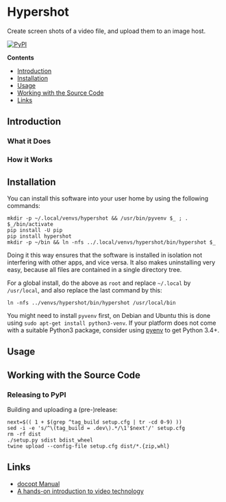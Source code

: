 # Hypershot

Create screen shots of a video file, and upload them to an image host.

[![PyPI](https://img.shields.io/pypi/v/hypershot.svg)](https://pypi.python.org/pypi/hypershot/)

**Contents**

 * [Introduction](#introduction)
 * [Installation](#installation)
 * [Usage](#usage)
 * [Working with the Source Code](#working-with-the-source-code)
 * [Links](#links)


## Introduction

### What it Does

### How it Works


## Installation

You can install this software into your user home by using the following commands:

    mkdir -p ~/.local/venvs/hypershot && /usr/bin/pyvenv $_ ; . $_/bin/activate
    pip install -U pip
    pip install hypershot
    mkdir -p ~/bin && ln -nfs ../.local/venvs/hypershot/bin/hypershot $_


Doing it this way ensures that the software is installed in isolation not interfering
with other apps, and vice versa.
It also makes uninstalling very easy, because all files are contained in a single directory tree.

For a global install, do the above as `root` and replace `~/.local` by `/usr/local`, and
also replace the last command by this:

    ln -nfs ../venvs/hypershot/bin/hypershot /usr/local/bin

You might need to install `pyvenv` first, on Debian and Ubuntu this is done using
`sudo apt-get install python3-venv`.
If your platform does not come with a suitable Python3 package, consider using
[pyenv](https://github.com/pyenv/pyenv) to get Python 3.4+.


## Usage


## Working with the Source Code

### Releasing to PyPI

Building and uploading a (pre-)release:

    next=$(( 1 + $(grep ^tag_build setup.cfg | tr -cd 0-9) ))
    sed -i -e 's/^\(tag_build = .dev\).*/\1'$next'/' setup.cfg
    rm -rf dist
    ./setup.py sdist bdist_wheel
    twine upload --config-file setup.cfg dist/*.{zip,whl}


## Links

 * [docopt Manual](http://docopt.org/)
 * [A hands-on introduction to video technology](https://github.com/leandromoreira/digital_video_introduction)

